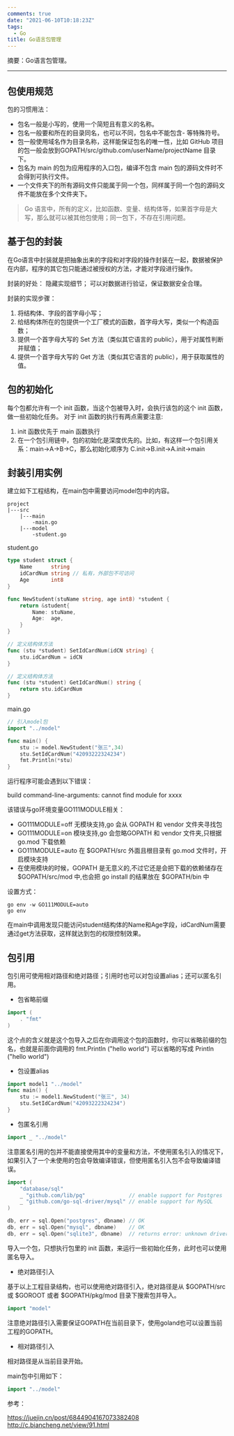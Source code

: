 ```yaml
---
comments: true
date: "2021-06-10T10:18:23Z"
tags: 
  - Go
title: Go语言包管理
---
```


摘要：Go语言包管理。

------

## 包使用规范

包的习惯用法：
* 包名一般是小写的，使用一个简短且有意义的名称。
* 包名一般要和所在的目录同名，也可以不同，包名中不能包含- 等特殊符号。
* 包一般使用域名作为目录名称，这样能保证包名的唯一性，比如 GitHub 项目的包一般会放到GOPATH/src/github.com/userName/projectName 目录下。
* 包名为 main 的包为应用程序的入口包，编译不包含 main 包的源码文件时不会得到可执行文件。
* 一个文件夹下的所有源码文件只能属于同一个包，同样属于同一个包的源码文件不能放在多个文件夹下。

> Go 语言中，所有的定义，比如函数、变量、结构体等，如果首字母是大写，那么就可以被其他包使用；同一包下，不存在引用问题。

## 基于包的封装
在Go语言中封装就是把抽象出来的字段和对字段的操作封装在一起，数据被保护在内部，程序的其它包只能通过被授权的方法，才能对字段进行操作。

封装的好处：
隐藏实现细节；
可以对数据进行验证，保证数据安全合理。

封装的实现步骤：
1. 将结构体、字段的首字母小写；
2. 给结构体所在的包提供一个工厂模式的函数，首字母大写，类似一个构造函数；
3. 提供一个首字母大写的 Set 方法（类似其它语言的 public），用于对属性判断并赋值；
4. 提供一个首字母大写的 Get 方法（类似其它语言的 public），用于获取属性的值。

## 包的初始化

每个包都允许有一个 init 函数，当这个包被导入时，会执行该包的这个 init 函数，做一些初始化任务。
对于 init 函数的执行有两点需要注意:
1. init 函数优先于 main 函数执行
2. 在一个包引用链中，包的初始化是深度优先的。比如，有这样一个包引用关系：main→A→B→C，那么初始化顺序为
C.init→B.init→A.init→main


## 封装引用实例

建立如下工程结构，在main包中需要访问model包中的内容。

```
project
|---src
    |---main
        -main.go
    |---model
        -student.go
```

student.go

``` go
type student struct {
	Name      string
	idCardNum string // 私有，外部包不可访问
	Age       int8
}

func NewStudent(stuName string, age int8) *student {
	return &student{
		Name: stuName,
		Age:  age,
	}
}

// 定义结构体方法
func (stu *student) SetIdCardNum(idCN string) {
	stu.idCardNum = idCN
}

// 定义结构体方法
func (stu *student) GetIdCardNum() string {
	return stu.idCardNum
}
```

main.go

``` go
// 引入model包
import "../model"

func main() {
	stu := model.NewStudent("张三",34)
	stu.SetIdCardNum("42093222324234")
	fmt.Println(*stu)
}
```

运行程序可能会遇到以下错误：

build command-line-arguments: cannot find module for xxxx

该错误与go环境变量GO111MODULE相关：
* GO111MODULE=off 无模块支持,go 会从 GOPATH 和 vendor 文件夹寻找包
* GO111MODULE=on 模块支持,go 会忽略GOPATH 和 vendor 文件夹,只根据 go.mod 下载依赖
* GO111MODULE=auto 在 $GOPATH/src 外面且根目录有 go.mod 文件时，开启模块支持
* 在使用模块的时候，GOPATH 是无意义的,不过它还是会把下载的依赖储存在 $GOPATH/src/mod 中,也会把 go install 的结果放在 $GOPATH/bin 中

设置方式：

``` 
go env -w GO111MODULE=auto
go env
```

在main中调用发现只能访问student结构体的Name和Age字段，idCardNum需要通过get方法获取，这样就达到包的权限控制效果。



## 包引用

包引用可使用相对路径和绝对路径；引用时也可以对包设置alias；还可以匿名引用。

* 包省略前缀

``` go
import (
    . "fmt"
)
```
这个点的含义就是这个包导入之后在你调用这个包的函数时，你可以省略前缀的包名，也就是前面你调用的 fmt.Println ("hello world") 可以省略的写成 Println ("hello world")


* 包设置alias

``` go
import model1 "../model"
func main() {
	stu := model1.NewStudent("张三", 34)
	stu.SetIdCardNum("42093222324234")
}
```

* 包匿名引用

``` go
import _ "../model"
```

注意匿名引用的包并不能直接使用其中的变量和方法，不使用匿名引入的情况下，如果引入了一个未使用的包会导致编译错误，但使用匿名引入包不会导致编译错误。

``` go
import (
    "database/sql"
    _ "github.com/lib/pq"              // enable support for Postgres
    _ "github.com/go-sql-driver/mysql" // enable support for MySQL
)

db, err = sql.Open("postgres", dbname) // OK
db, err = sql.Open("mysql", dbname)    // OK
db, err = sql.Open("sqlite3", dbname)  // returns error: unknown driver "sqlite3"
```


导入一个包，只想执行包里的 init 函数，来运行一些初始化任务，此时也可以使用匿名导入。

* 绝对路径引入

基于以上工程目录结构，也可以使用绝对路径引入，绝对路径是从 $GOPATH/src 或 $GOROOT 或者 $GOPATH/pkg/mod 目录下搜索包并导入。

```go
import "model"
```

注意绝对路径引入需要保证GOPATH在当前目录下，使用goland也可以设置当前工程的GOPATH。

* 相对路径引入

相对路径是从当前目录开始。

main包中引用如下：

``` go
import "../model"
```

参考：

<https://juejin.cn/post/6844904167073382408>
<http://c.biancheng.net/view/91.html>
